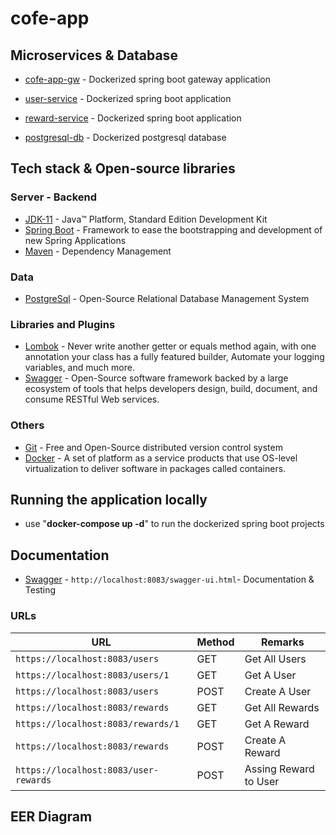 # cofe-app

## Microservices & Database

* 	[cofe-app-gw](https://github.com/cengizbursali/cofe-app/tree/master/cofe-app-gw/) - Dockerized spring boot gateway application
* 	[user-service](https://github.com/cengizbursali/cofe-app/tree/master/user-service/) - Dockerized spring boot application
* 	[reward-service](https://github.com/cengizbursali/cofe-app/tree/master/reward-service/) - Dockerized spring boot application

* 	[postgresql-db](https://github.com/cengizbursali/cofe-app/tree/master/postgresql-db/) - Dockerized postgresql database



## Tech stack & Open-source libraries

### Server - Backend

* 	[JDK-11](https://www.oracle.com/java/technologies/javase-jdk11-downloads.html) - Java™ Platform, Standard Edition Development Kit
* 	[Spring Boot](https://spring.io/projects/spring-boot) - Framework to ease the bootstrapping and development of new Spring Applications
* 	[Maven](https://maven.apache.org/) - Dependency Management

### Data

* 	[PostgreSql](https://www.postgresql.org/) - Open-Source Relational Database Management System

###  Libraries and Plugins

* 	[Lombok](https://projectlombok.org/) - Never write another getter or equals method again, with one annotation your class has a fully featured builder, Automate your logging variables, and much more.
* 	[Swagger](https://swagger.io/) - Open-Source software framework backed by a large ecosystem of tools that helps developers design, build, document, and consume RESTful Web services.

### Others 

* 	[Git](https://git-scm.com/) - Free and Open-Source distributed version control system
*   [Docker](https://www.docker.com/) - A set of platform as a service products that use OS-level virtualization to deliver software in packages called containers.



## Running the application locally

*	use "**docker-compose up -d**" to run the dockerized spring boot projects

## Documentation

* 	[Swagger](http://localhost:8083/swagger-ui.html) - `http://localhost:8083/swagger-ui.html`- Documentation & Testing

### URLs

|                   URL                   | Method |          Remarks       |
|-----------------------------------------|--------|------------------------|
|`https://localhost:8083/users`           | GET    | Get All Users          |
|`https://localhost:8083/users/1`         | GET    | Get A User             |
|`https://localhost:8083/users`           | POST   | Create A User          |
|`https://localhost:8083/rewards`         | GET    | Get All Rewards        |
|`https://localhost:8083/rewards/1`       | GET    | Get A Reward           |
|`https://localhost:8083/rewards`         | POST   | Create A Reward        |
|`https://localhost:8083/user-rewards`    | POST   | Assing Reward to User  |


## EER Diagram
